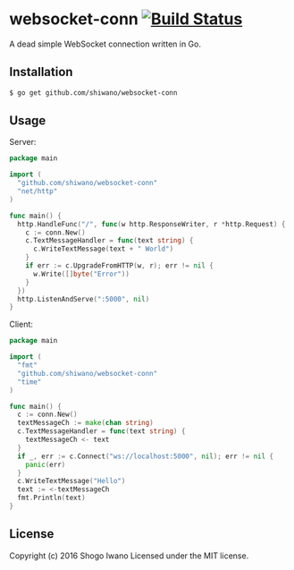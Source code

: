 # websocket-conn [![Build Status](https://secure.travis-ci.org/shiwano/websocket-conn.png?branch=master)](http://travis-ci.org/shiwano/websocket-conn)

A dead simple WebSocket connection written in Go.

## Installation

```bash
$ go get github.com/shiwano/websocket-conn
```

## Usage

Server:

```go
package main

import (
  "github.com/shiwano/websocket-conn"
  "net/http"
)

func main() {
  http.HandleFunc("/", func(w http.ResponseWriter, r *http.Request) {
    c := conn.New()
    c.TextMessageHandler = func(text string) {
      c.WriteTextMessage(text + " World")
    }
    if err := c.UpgradeFromHTTP(w, r); err != nil {
      w.Write([]byte("Error"))
    }
  })
  http.ListenAndServe(":5000", nil)
}
```

Client:

```go
package main

import (
  "fmt"
  "github.com/shiwano/websocket-conn"
  "time"
)

func main() {
  c := conn.New()
  textMessageCh := make(chan string)
  c.TextMessageHandler = func(text string) {
    textMessageCh <- text
  }
  if _, err := c.Connect("ws://localhost:5000", nil); err != nil {
    panic(err)
  }
  c.WriteTextMessage("Hello")
  text := <-textMessageCh
  fmt.Println(text)
}
```

## License

Copyright (c) 2016 Shogo Iwano
Licensed under the MIT license.
